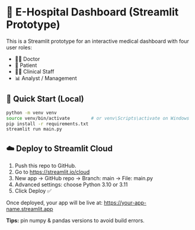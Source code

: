 # 🏥 E-Hospital Dashboard (Streamlit Prototype)

This is a Streamlit prototype for an interactive medical dashboard with four user roles:
- 👩‍⚕️ Doctor
- 🧑 Patient
- 👨‍⚕️ Clinical Staff
- 📊 Analyst / Management

## 🧰 Quick Start (Local)

```bash
python -m venv venv
source venv/bin/activate        # or venv\Scripts\activate on Windows
pip install -r requirements.txt
streamlit run main.py
```

## ☁️ Deploy to Streamlit Cloud

1. Push this repo to GitHub.
2. Go to https://streamlit.io/cloud
3. New app → GitHub repo → Branch: main → File: main.py
4. Advanced settings: choose Python 3.10 or 3.11
5. Click Deploy ✅

Once deployed, your app will be live at: https://your-app-name.streamlit.app

**Tips:** pin numpy & pandas versions to avoid build errors.
